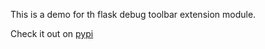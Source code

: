 This is a demo for th flask debug toolbar extension module.

Check it out on [pypi](https://pypi.org/project/Flask-DebugToolbar/)

